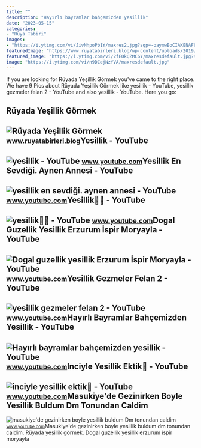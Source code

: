 ```yaml
---
title: ""
description: "Hayırlı bayramlar bahçemizden yesillik"
date: "2023-05-15"
categories:
- "Ruya Tabiri"
images:
- "https://i.ytimg.com/vi/JivNhpoPb1Y/maxres2.jpg?sqp=-oaymwEoCIAKENAF8quKqQMcGADwAQH4AZQDgALQBYoCDAgAEAEYYSBhKGEwDw==&amp;rs=AOn4CLA64TZGenLXfYUT9aZQetRAsMlO2g"
featuredImage: "https://www.ruyatabirleri.blog/wp-content/uploads/2019/01/a2-8.jpg"
featured_image: "https://i.ytimg.com/vi/2fEOkQZMC6Y/maxresdefault.jpg?sqp=-oaymwEmCIAKENAF8quKqQMa8AEB-AH-CYAC0AWKAgwIABABGFAgXShlMA8=&amp;rs=AOn4CLD8qTk1Gl7_P-H--A20q76nl4v4HA"
image: "https://i.ytimg.com/vi/n9DCejNzYVA/maxresdefault.jpg"
---
```


If you are looking for Rüyada Yeşillik Görmek you've came to the right place. We have 9 Pics about Rüyada Yeşillik Görmek like yesillik - YouTube, yesillik gezmeler felan 2 - YouTube and also yesillik - YouTube. Here you go:

Rüyada Yeşillik Görmek
----------------------

 ![Rüyada Yeşillik Görmek](https://www.ruyatabirleri.blog/wp-content/uploads/2019/01/a2-8.jpg) <small>www.ruyatabirleri.blog</small>Yesillik - YouTube
------------------

 ![yesillik - YouTube](https://i.ytimg.com/vi/JivNhpoPb1Y/maxres2.jpg?sqp=-oaymwEoCIAKENAF8quKqQMcGADwAQH4AZQDgALQBYoCDAgAEAEYYSBhKGEwDw==&rs=AOn4CLA64TZGenLXfYUT9aZQetRAsMlO2g) <small>www.youtube.com</small>Yesillik En Sevdiği. Aynen Annesi - YouTube
-------------------------------------------

 ![yesillik en sevdiği. aynen annesi - YouTube](https://i.ytimg.com/vi/RoxptUxkH4k/maxres2.jpg?sqp=-oaymwEoCIAKENAF8quKqQMcGADwAQH4AYwCgALgA4oCDAgAEAEYZSBTKFUwDw==&rs=AOn4CLCC2nLMh67m1rOraAl9jbbIfH7R5A) <small>www.youtube.com</small>Yesillik🎹🎹 - YouTube
--------------------

 ![yesillik🎹🎹 - YouTube](https://i.ytimg.com/vi/r6l6RCKP0wE/hq2.jpg) <small>www.youtube.com</small>Dogal Guzellik Yesillik Erzurum İspir Moryayla - YouTube
--------------------------------------------------------

 ![Dogal guzellik yesillik Erzurum İspir Moryayla - YouTube](https://i.ytimg.com/vi/aOyk8YRIrRE/maxresdefault.jpg) <small>www.youtube.com</small>Yesillik Gezmeler Felan 2 - YouTube
-----------------------------------

 ![yesillik gezmeler felan 2 - YouTube](https://i.ytimg.com/vi/n9DCejNzYVA/maxresdefault.jpg) <small>www.youtube.com</small>Hayırlı Bayramlar Bahçemizden Yesillik - YouTube
------------------------------------------------

 ![Hayırlı bayramlar bahçemizden yesillik - YouTube](https://i.ytimg.com/vi/oSIHXPqcO_Y/maxresdefault.jpg?sqp=-oaymwEmCIAKENAF8quKqQMa8AEB-AH-CYAC0AWKAgwIABABGEYgZShEMA8=&rs=AOn4CLBo5D4ZsQUsBtUwXZ6hQ4-o71Rb8A) <small>www.youtube.com</small>Inciyle Yesillik Ektik🥰 - YouTube
---------------------------------

 ![inciyle yesillik ektik🥰 - YouTube](https://i.ytimg.com/vi/aSJRr2-J68Q/maxresdefault.jpg?sqp=-oaymwEmCIAKENAF8quKqQMa8AEB-AHIAYAC6AKKAgwIABABGGUgZShlMA8=&rs=AOn4CLCXUR7i3Au2Wafqhx8JvUrMRJMTvA) <small>www.youtube.com</small>Masukiye'de Gezinirken Boyle Yesillik Buldum Dm Tonundan Caldim
---------------------------------------------------------------

 ![masukiye'de gezinirken boyle yesillik buldum Dm tonundan caldim](https://i.ytimg.com/vi/2fEOkQZMC6Y/maxresdefault.jpg?sqp=-oaymwEmCIAKENAF8quKqQMa8AEB-AH-CYAC0AWKAgwIABABGFAgXShlMA8=&rs=AOn4CLD8qTk1Gl7_P-H--A20q76nl4v4HA) <small>www.youtube.com</small>Masukiye'de gezinirken boyle yesillik buldum dm tonundan caldim. Rüyada yeşillik görmek. Dogal guzellik yesillik erzurum i̇spir moryayla
